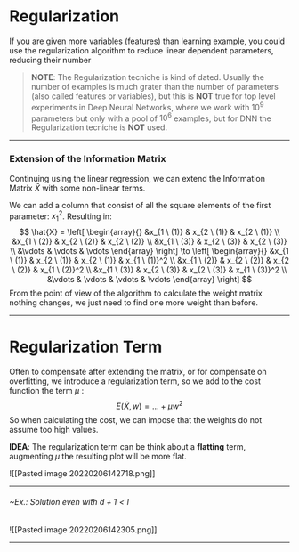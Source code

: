 # Regularization
If you are given more variables (features) than learning example, you could use the regularization algorithm to reduce linear dependent parameters, reducing their number

> **NOTE**:
> The Regularization tecniche is kind of dated.
> Usually the number of examples is much grater than the number of parameters (also called features or variables), but this is **NOT** true for top level experiments in Deep Neural Networks, where we work with $10^9$ parameters but only with a pool of $10^6$ examples, but for DNN the Regularization tecniche is **NOT** used.

---
### Extension of the Information Matrix
Continuing using the linear regression, we can extend the Information Matrix $\hat{X}$ with some non-linear terms.

We can add a column that consist of all the square elements of the first parameter: $x_1^2$.
Resulting in:
$$
\hat{X} = \left[
\begin{array}{}
&x_{1 \ (1)} & x_{2 \ (1)} & x_{2 \ (1)}
\\
&x_{1 \ (2)} & x_{2 \ (2)} & x_{2 \ (2)}
\\
&x_{1 \ (3)} & x_{2 \ (3)} & x_{2 \ (3)}
\\
&\vdots & \vdots  & \vdots
\end{array}
\right]
\to \left[
\begin{array}{}
&x_{1 \ (1)} & x_{2 \ (1)} & x_{2 \ (1)} & x_{1 \ (1)}^2
\\
&x_{1 \ (2)} & x_{2 \ (2)} & x_{2 \ (2)} & x_{1 \ (2)}^2
\\
&x_{1 \ (3)} & x_{2 \ (3)} & x_{2 \ (3)} & x_{1 \ (3)}^2
\\
&\vdots & \vdots  & \vdots  & \vdots
\end{array}
\right]
$$
From the point of view of the algorithm to calculate the weight matrix nothing changes, we just need to find one more weight than before.

---
# Regularization Term
Often to compensate after extending the matrix, or for compensate on overfitting, we introduce a regularization term,
so we add to the cost function the term $\mu$ :
$$
E(\hat{X}, w) = \ldots + \mu w^2
$$
So  when calculating the cost, we can impose that the weights do not assume too high values.

**IDEA**:
The regularization term can be think about a **flatting** term, augmenting $\mu$ the resulting plot will be more flat.

![[Pasted image 20220206142718.png]]

---
###### ~Ex.: Solution even with $d+1 \lt l$ 
![[Pasted image 20220206142305.png]]

---
